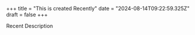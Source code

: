 +++
title = "This is created Recently"
date = "2024-08-14T09:22:59.325Z"
draft = false
+++

  Recent Description
        
